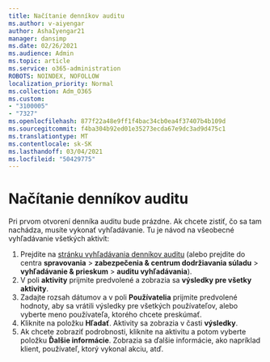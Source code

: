 ```yaml
---
title: Načítanie denníkov auditu
ms.author: v-aiyengar
author: AshaIyengar21
manager: dansimp
ms.date: 02/26/2021
ms.audience: Admin
ms.topic: article
ms.service: o365-administration
ROBOTS: NOINDEX, NOFOLLOW
localization_priority: Normal
ms.collection: Adm_O365
ms.custom:
- "3100005"
- "7327"
ms.openlocfilehash: 877f22a48e9ff1f4bac34cb0ea4f37407b4b109d
ms.sourcegitcommit: f4ba304b92ed01e35273ecda67e9dc3ad9d475c1
ms.translationtype: MT
ms.contentlocale: sk-SK
ms.lasthandoff: 03/04/2021
ms.locfileid: "50429775"
---
```

# <a name="retrieve-the-audit-logs"></a>Načítanie denníkov auditu

Pri prvom otvorení denníka auditu bude prázdne. Ak chcete zistiť, čo sa tam nachádza, musíte vykonať vyhľadávanie. Tu je návod na všeobecné vyhľadávanie všetkých aktivít:

1. Prejdite na [stránku vyhľadávania denníkov auditu](https://protection.office.com/#/unifiedauditlog) (alebo prejdite do centra **spravovania**  >  **zabezpečenia & centrum dodržiavania súladu**  >  **vyhľadávanie & prieskum**  >  **auditu vyhľadávania**).
1. V poli **aktivity** prijmite predvolené a zobrazia sa **výsledky pre všetky aktivity**.
1. Zadajte rozsah dátumov a v poli **Používatelia** prijmite predvolené hodnoty, aby sa vrátili výsledky pre všetkých používateľov, alebo vyberte meno používateľa, ktorého chcete preskúmať.
1. Kliknite na položku **Hľadať**. Aktivity sa zobrazia v časti **výsledky**.
1. Ak chcete zobraziť podrobnosti, kliknite na aktivitu a potom vyberte položku **Ďalšie informácie**. Zobrazia sa ďalšie informácie, ako napríklad klient, používateľ, ktorý vykonal akciu, atď.
